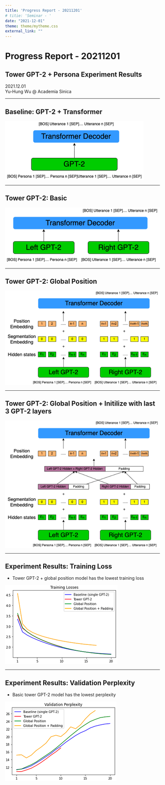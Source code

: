```yaml
---
title: 'Progress Report - 20211201'
# titie: 'Seminar - '
date: "2021-12-01"
theme: theme/mytheme.css
external_link: ""
---
```


# Progress Report - 20211201 <!-- .element: class="title" -->
## Tower GPT-2 + Persona Experiment Results<!-- .element: class="subtitle" -->

<div class="title-name">
2021.12.01 <br>
Yu-Hung Wu @ Academia Sinica
</div>

----

## Baseline: GPT-2 + Transformer

![](attachments/2021-11-30-17-26-05.png) <!-- .element: class="img85" -->

----

## Tower GPT-2: Basic

![](attachments/2021-11-30-17-12-43.png) <!-- .element: class="img85" -->

----

## Tower GPT-2: Global Position

![](attachments/2021-12-01-10-52-02.png) <!-- .element: class="img85" -->

----

## Tower GPT-2: Global Position + Initilize with last 3 GPT-2 layers

![](attachments/2021-11-30-16-57-55.png) <!-- .element: class="img70" -->

----

## Experiment Results: Training Loss

- Tower GPT-2 + global position model has the lowest training loss

![](attachments/2021-12-01-09-40-10.png) <!-- .element: class="img70" -->

----

## Experiment Results: Validation Perplexity

- Basic tower GPT-2 model has the lowest perplexity

![](attachments/2021-12-01-09-41-34.png) <!-- .element: class="img70" -->